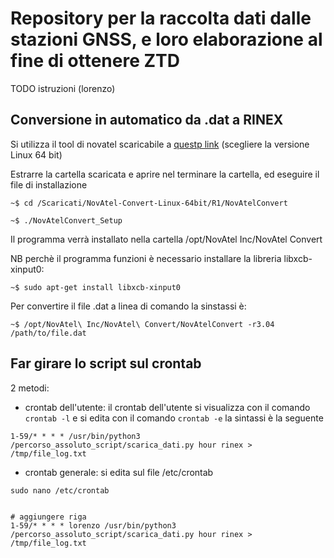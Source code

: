 # Repository per la raccolta dati dalle stazioni GNSS, e loro elaborazione al fine di ottenere ZTD

TODO istruzioni (lorenzo)


Conversione in automatico da .dat a RINEX
-----------------------------------------

Si utilizza il tool di novatel scaricabile a [questp link](https://www.novatel.com/support/info/documents/809) (scegliere la versione Linux 64 bit)

Estrarre la cartella scaricata e aprire nel terminare la cartella, ed eseguire il file di installazione

```
~$ cd /Scaricati/NovAtel-Convert-Linux-64bit/R1/NovAtelConvert

~$ ./NovAtelConvert_Setup

```
Il programma verrà installato nella cartella /opt/NovAtel Inc/NovAtel Convert

NB perchè il programma funzioni è necessario installare la libreria libxcb-xinput0:

```
~$ sudo apt-get install libxcb-xinput0
```
Per convertire il file .dat a linea di comando la sinstassi è:

```
~$ /opt/NovAtel\ Inc/NovAtel\ Convert/NovAtelConvert -r3.04 /path/to/file.dat
```


Far girare lo script sul crontab
---------------------------------

2 metodi:

* crontab dell'utente: il crontab dell'utente si visualizza con il comando ``` crontab -l ``` e si edita  con il comando  ``` crontab -e ``` la sintassi è la seguente

```
1-59/* * * * /usr/bin/python3 /percorso_assoluto_script/scarica_dati.py hour rinex > /tmp/file_log.txt

```



* crontab generale: si edita sul file /etc/crontab
```
sudo nano /etc/crontab


# aggiungere riga
1-59/* * * * lorenzo /usr/bin/python3 /percorso_assoluto_script/scarica_dati.py hour rinex > /tmp/file_log.txt
```
